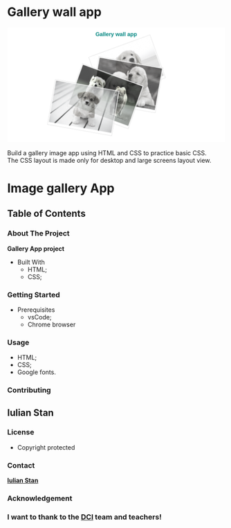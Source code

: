 # Gallery wall app

![Gallery app](./img/gallery.png)

Build a gallery image app using HTML and CSS to practice basic CSS.\
The CSS layout is made only for desktop and large screens layout view.

# Image gallery App

## Table of Contents

### About The Project

**Gallery App project**

- Built With
  - HTML;
  - CSS;

### Getting Started

- Prerequisites
  - vsCode;
  - Chrome browser

### Usage

- HTML;
- CSS;
- Google fonts.

### Contributing

## Iulian Stan

### License

- Copyright protected

### Contact

[**Iulian Stan**](https://github.com/iulianSta)

### Acknowledgement

### I want to thank to the [**DCI**](https://www.digitalcareerinstitute.org) team and teachers!
